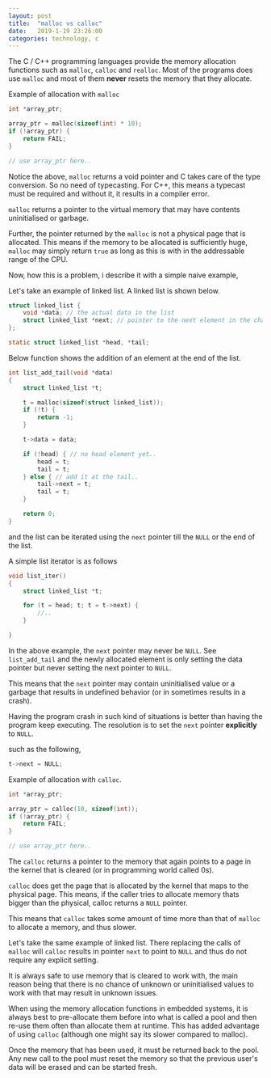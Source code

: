 ```yaml
---
layout: post
title:  "malloc vs calloc"
date:   2019-1-19 23:26:00
categories: technology, c
---
```


The C / C++ programming languages provide the memory allocation functions such as `malloc`, `calloc` and `realloc`. Most of the programs does use `malloc` and most of them **never** resets the memory that they allocate.

Example of allocation with `malloc`

```c
int *array_ptr;

array_ptr = malloc(sizeof(int) * 10);
if (!array_ptr) {
    return FAIL;
}

// use array_ptr here..
```

Notice the above, `malloc` returns a void pointer and C takes care of the type conversion. So no need of typecasting. For C++, this means a typecast must be required and without it, it results in a compiler error.

`malloc` returns a pointer to the virtual memory that may have contents uninitialised or garbage.

Further, the pointer returned by the `malloc` is not a physical page that is allocated. This means if the memory to be allocated is sufficiently huge, `malloc` may simply return `true` as long as this is with in the addressable range of the CPU.

Now, how this is a problem, i describe it with a simple naive example, 

Let's take an example of linked list. A linked list is shown below.

```c
struct linked_list {
    void *data; // the actual data in the list
    struct linked_list *next; // pointer to the next element in the chain
};

static struct linked_list *head, *tail;
```

Below function shows the addition of an element at the end of the list.

```c
int list_add_tail(void *data)
{
    struct linked_list *t;

    t = malloc(sizeof(struct linked_list));
    if (!t) {
        return -1;
    }

    t->data = data;

    if (!head) { // no head element yet..
        head = t;
        tail = t;
    } else { // add it at the tail..
        tail->next = t;
        tail = t;
    }

    return 0;
}

```

and the list can be iterated using the `next` pointer till the `NULL` or the end of the list.

A simple list iterator is as follows

```c
void list_iter()
{
    struct linked_list *t;

    for (t = head; t; t = t->next) {
        //..
    }

}

```

In the above example, the `next` pointer may never be `NULL`. See `list_add_tail` and the newly allocated element is only setting the data pointer but never setting the next pointer to `NULL`.

This means that the `next` pointer may contain uninitialised value or a garbage that results in undefined behavior (or in sometimes results in a crash).

Having the program crash in such kind of situations is better than having the program keep executing. The resolution is to set the `next` pointer <b>explicitly</b> to `NULL`.

such as the following,

```c
t->next = NULL;
```


Example of allocation with `calloc`.

```c
int *array_ptr;

array_ptr = calloc(10, sizeof(int));
if (!array_ptr) {
    return FAIL;
}

// use array_ptr here..
```

The `calloc` returns a pointer to the memory that again points to a page in the kernel that is cleared (or in programming world called 0s).

`calloc` does get the page that is allocated by the kernel that maps to the physical page. This means, if the caller tries to allocate memory thats bigger than the physical, calloc returns a `NULL` pointer. 

This means that `calloc` takes some amount of time more than that of `malloc` to allocate a memory, and thus slower.

Let's take the same example of linked list. There replacing the calls of `malloc` will `calloc` results in pointer `next` to point to `NULL` and thus do not require any explicit setting.


It is always safe to use memory that is cleared to work with, the main reason being that there is no chance of unknown or uninitialised values to work with that may result in unknown issues.


When using the memory allocation functions in embedded systems, it is always best to pre-allocate them before into what is called a pool and then re-use them often than allocate them at runtime. This has added advantage of using `calloc` (although one might say its slower compared to malloc).

Once the memory that has been used, it must be returned back to the pool. Any new call to the pool must reset the memory so that the previous user's data will be erased and can be started fresh.


